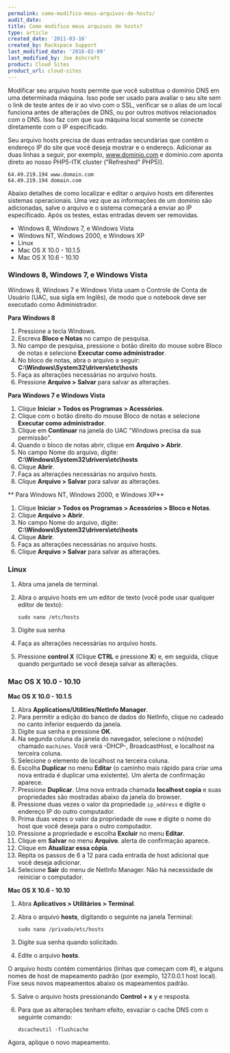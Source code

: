 ```yaml
---
permalink: como-modifico-meus-arquivos-de-hosts/
audit_date:
title: Como modifico meus arquivos de hosts?
type: article
created_date: '2011-03-16'
created_by: Rackspace Support
last_modified_date: '2016-02-09'
last_modified_by: Joe Ashcraft
product: Cloud Sites
product_url: cloud-sites
---
```


Modificar seu arquivo hosts permite que voc&ecirc; substitua o dom&iacute;nio DNS em uma determinada m&aacute;quina. Isso pode ser usado para avaliar o seu site sem o link de teste antes de ir ao vivo com o SSL, verificar se o alias de um local funciona antes de altera&ccedil;&otilde;es de DNS, ou por outros motivos relacionados com o DNS. Isso faz com que sua m&aacute;quina local somente se conecte diretamente com o IP especificado.

Seu arquivo hosts precisa de duas entradas secund&aacute;rias que cont&ecirc;m o endere&ccedil;o IP do site que voc&ecirc; deseja mostrar e o endere&ccedil;o. Adicionar as duas linhas a seguir, por exemplo, www.dominio.com e dominio.com aponta direto ao nosso PHP5-ITK cluster ("Refreshed" PHP5)).

    64.49.219.194 www.domain.com
    64.49.219.194 domain.com

Abaixo detalhes de como localizar e editar o arquivo hosts em diferentes sistemas operacionais. Uma vez que as informa&ccedil;&otilde;es de um dom&iacute;nio s&atilde;o adicionadas, salve o arquivo e o sistema come&ccedil;ar&aacute; a enviar ao IP especificado. Ap&oacute;s os testes, estas entradas devem ser removidas.

-   Windows 8, Windows 7, e Windows Vista
-   Windows NT, Windows 2000, e Windows XP
-   Linux
-   Mac OS X 10.0 - 10.1.5
-   Mac OS X 10.6 - 10.10

### Windows 8, Windows 7, e Windows Vista

Windows 8, Windows 7 e Windows Vista usam o Controle de Conta de Usu&aacute;rio (UAC, sua sigla em Ingl&ecirc;s), de modo que o notebook deve ser executado como Administrador.

**Para Windows 8**

1.  Pressione a tecla Windows.
2.  Escreva **Bloco e Notas** no campo de pesquisa.
3.  No campo de pesquisa, pressione o bot&atilde;o direito do mouse sobre Bloco de notas e selecione **Executar como administrador**.
4. No bloco de notas, abra o arquivo a seguir: **C:\Windows\System32\drivers\etc\hosts**
5.  Fa&ccedil;a as altera&ccedil;&otilde;es necess&aacute;rias no arquivo hosts.
6.  Pressione **Arquivo > Salvar** para salvar as altera&ccedil;&otilde;es.

**Para Windows 7 e Windows Vista**

1.  Clique **Iniciar > Todos os Programas > Acess&oacute;rios**.
2.  Clique com o bot&atilde;o direito do mouse Bloco de notas e selecione **Executar como administrador**.
3.  Clique em **Continuar** na janela do UAC "Windows precisa da sua permiss&atilde;o".
4.  Quando o bloco de notas abrir, clique em **Arquivo > Abrir**.
5.  No campo Nome do arquivo, digite: **C:\Windows\System32\drivers\etc\hosts**
6.  Clique **Abrir**.
7.  Fa&ccedil;a as altera&ccedil;&otilde;es necess&aacute;rias no arquivo hosts.
8.  Clique **Arquivo > Salvar** para salvar as altera&ccedil;&otilde;es.

** Para Windows NT, Windows 2000, e Windows XP**

1.  Clique **Iniciar > Todos os Programas > Acess&oacute;rios > Bloco e Notas**.
2.  Clique **Arquivo > Abrir**.
3.  No campo Nome do arquivo, digite: **C:\Windows\System32\drivers\etc\hosts**
4.  Clique **Abrir**.
5.  Fa&ccedil;a as altera&ccedil;&otilde;es necess&aacute;rias  no arquivo hosts.
6.  Clique **Arquivo > Salvar** para salvar as altera&ccedil;&otilde;es.

### Linux

1.  Abra uma janela de terminal.
2.  Abra o arquivo hosts em um editor de texto (voc&ecirc; pode usar qualquer editor de texto):

        sudo nano /etc/hosts

3.  Digite sua senha
4.  Fa&ccedil;a as altera&ccedil;&otilde;es necess&aacute;rias no arquivo hosts.
5.  Pressione **control X** (Clique **CTRL** e pressione **X**) e, em seguida, clique quando perguntado se voc&ecirc; deseja salvar as altera&ccedil;&otilde;es.

### Mac OS X 10.0 - 10.10

**Mac OS X 10.0 - 10.1.5**

1.  Abra **Applications/Utilities/NetInfo Manager**.
2.  Para permitir a edi&ccedil;&atilde;o do banco de dados do NetInfo, clique no cadeado no canto inferior esquerdo da janela.
3.  Digite sua senha e pressione **OK**.
4.  Na segunda coluna da janela do navegador, selecione o n&oacute;(node) chamado `machines`. Voc&ecirc; ver&aacute; -DHCP-, BroadcastHost, e localhost na terceira coluna.
5.  Selecione o elemento de localhost na terceira coluna.
6.  Escolha **Duplicar** no menu **Editar** (o caminho mais r&aacute;pido para criar uma nova entrada &eacute; duplicar uma existente). Um alerta de confirma&ccedil;&atilde;o aparece.
7.  Pressione **Duplicar**. Uma nova entrada chamada **localhost copia** e suas propriedades s&atilde;o mostradas abaixo da janela do browser.
8.  Pressione duas vezes o valor da propriedade `ip_address` e digite o endere&ccedil;o IP do outro computador.
9.  Prima duas vezes o valor da propriedade de `nome` e digite o nome do host que voc&ecirc; deseja para o outro computador.
10. Pressione a propriedade e escolha **Excluir** no menu **Editar**.
11. Clique em **Salvar** no menu **Arquivo**. alerta de confirma&ccedil;&atilde;o aparece.
12. Clique em **Atualizar essa c&oacute;pia**.
13. Repita os passos de 6 a 12 para cada entrada de host adicional que voc&ecirc; deseja adicionar.
14. Selecione **Sair** do menu de NetInfo Manager. N&atilde;o h&aacute; necessidade de reiniciar o computador.

**Mac OS X 10.6 - 10.10**

1.  Abra **Aplicativos > Utilit&aacute;rios > Terminal**.
2.  Abra o arquivo **hosts**, digitando o seguinte na janela Terminal:

        sudo nano /privado/etc/hosts

3.  Digite sua senha quando solicitado.
4.  Edite o arquivo **hosts**.

   O arquivo hosts cont&eacute;m coment&aacute;rios (linhas que come&ccedil;am com \#), e alguns nomes de host de mapeamento padr&atilde;o (por exemplo, 127.0.0.1 host local). Fixe seus novos mapeamentos abaixo os mapeamentos padr&atilde;o.

5.  Salve o arquivo hosts pressionando **Control + x** y e resposta.
6.  Para que as altera&ccedil;&otilde;es tenham efeito, esvaziar o cache DNS com o seguinte comando:

        dscacheutil -flushcache

  Agora, aplique o novo mapeamento.
